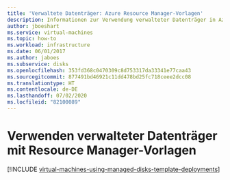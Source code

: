 ```yaml
---
title: 'Verwaltete Datenträger: Azure Resource Manager-Vorlagen'
description: Informationen zur Verwendung verwalteter Datenträger in Azure Resource Manager-Vorlagen für virtuelle Computer
author: jboeshart
ms.service: virtual-machines
ms.topic: how-to
ms.workload: infrastructure
ms.date: 06/01/2017
ms.author: jaboes
ms.subservice: disks
ms.openlocfilehash: 353fd368c0470309c8d753317da33341e77caa43
ms.sourcegitcommit: 877491bd46921c11dd478bd25fc718ceee2dcc08
ms.translationtype: HT
ms.contentlocale: de-DE
ms.lasthandoff: 07/02/2020
ms.locfileid: "82100089"
---
```

# <a name="using-managed-disks-in-azure-resource-manager-templates"></a>Verwenden verwalteter Datenträger mit Resource Manager-Vorlagen
[!INCLUDE [virtual-machines-using-managed-disks-template-deployments](../../../includes/virtual-machines-using-managed-disks-template-deployments.md)]
